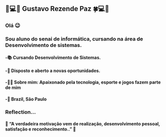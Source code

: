 
## 📌💻🍀 Gustavo Rezende Paz 🍀💻📌
###
### Olá 😉
### Sou aluno do senai de informática, cursando na área de Desenvolvimento de sistemas.


#### -📚 Cursando Desenvolvimento de Sistemas.
#### -🧐 Disposto e aberto a novas oportunidades.
#### -🙋‍♂️ Sobre mim: Apaixonado pela tecnologia, esporte e jogos fazem parte de mim
#### -📌 Brazil, São Paulo


  ### Reflection...
  #### 💭 “A verdadeira motivação vem de realização, desenvolvimento pessoal, satisfação e reconhecimento..” 💭
